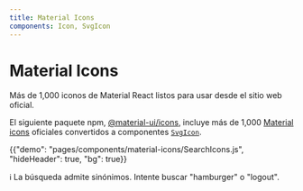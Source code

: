 ```yaml
---
title: Material Icons
components: Icon, SvgIcon
---
```


# Material Icons

<p class="description">Más de 1,000 iconos de Material React listos para usar desde el sitio web oficial.</p>

El siguiente paquete npm, [@material-ui/icons](https://www.npmjs.com/package/@material-ui/icons), incluye más de 1,000 [Material icons](https://material.io/tools/icons/?style=baseline) oficiales convertidos a componentes [`SvgIcon`](/api/svg-icon/).

{{"demo": "pages/components/material-icons/SearchIcons.js", "hideHeader": true, "bg": true}}

ℹ️ La búsqueda admite sinónimos. Intente buscar "hamburger" o "logout".